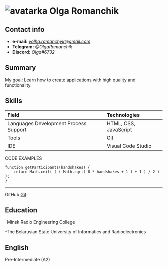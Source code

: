  ![avatarka](https://encrypted-tbn0.gstatic.com/images?q=tbn:ANd9GcQDCHNbPy91I-M7zlCPakqYyH1WIStEDcd8vQ&usqp=CAU) Olga Romanchik
======

Contact info	
------
-	**e-mail:** *volha.ramanchyk@gmail.com*
-	**Telegram:** *@OlgaRomanchik*
-   **Discord:** *Olga#6732*

Summary
------
My goal: Learn how to create applications with high quality and functionality.

Skills
------

Field	       | Technologies
:--------------| :-----------------------
Languages Development Process Support    |	HTML, CSS, JavaScript
Tools	       |    Git
IDE	           |     Visual Code Studio
	           
CODE EXAMPLES

```
function getParticipants(handshakes) {
    return Math.ceil( ( ( Math.sqrt( 8 * handshakes + 1 ) + 1 ) / 2 ) );
}
```
-------------
GitHub [Git](https://github.com/OlgaR-k).



Education
------

-Minsk Radio Engineering College

-The Belarusian State University of Informatics and Radioelectronics


English
------
Pre-Intermediate (A2)

